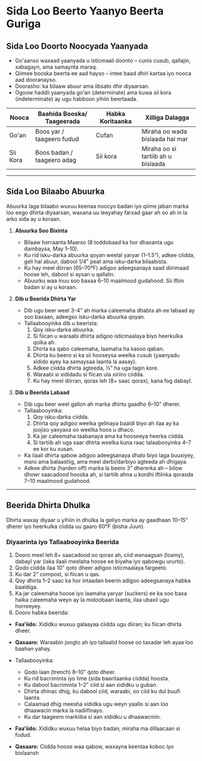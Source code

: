 # Sida Loo Beerto Yaanyo Beerta Guriga

## Sida Loo Doorto Noocyada Yaanyada

- Go'aanso waxaad yaanyada u isticmaali doonto – cunis cusub, qallajin, xabagayn, ama samaynta maraq.
- Qiimee booska beerta ee aad hayso – intee baad dhiri kartaa iyo nooca aad dooranayso.
- Doorasho: ka bilaaw abuur ama iibsato dhir diyaarsan.
- Ogoow haddii yaanyada go'an (determinate) ama kuwa sii kora (indeterminate) ay ugu habboon yihiin beertaada.


| Nooca         | Baahida Booska/ Taageerada     | Habka Koritaanka    | Xilliga Dalagga                      |
|---------------|-------------------------------|---------------------|--------------------------------------|
| Go'an         | Boos yar / taageero fudud      | Cufan               | Miraha oo wada bislaada hal mar      |
| Sii Kora      | Boos badan / taageero adag     | Sii kora            | Miraha oo si tartiib ah u bislaada   |

---

## Sida Loo Bilaabo Abuurka

Abuurka laga bilaabo wuxuu keenaa noocyo badan iyo qiime jaban marka loo eego dhirta diyaarsan, waxana uu leeyahay farxad gaar ah oo ah in la arko sida ay u koraan.

1. **Abuurka Soo Bixinta**
   - Bilaaw horraanta Maarso (8 toddobaad ka hor dhaxanta ugu dambaysa, May 1–10).
   - Ku rid isku-darka abuurka qoyan weelal yaryar (1–1.5”), adkee ciidda, geli hal abuur, dabool 1/4” peat ama isku-darka bilaabista.
   - Ku hay meel diirran (65–70°F) adigoo adeegsanaya saad diirimaad hoose leh, dabool si aysan u qallalin.
   - Abuurku waa inuu soo baxaa 6–10 maalmood gudahood. Sii iftiin badan si ay u koraan.

2. **Dib u Beerida Dhirta Yar**
   - Dib ugu beer weel 3–4” ah marka caleemaha dhabta ah ee labaad ay soo baxaan, adeegso isku-darka abuurka qoyan.
   - Tallaabooyinka dib u beerista:
     1. Qoy isku-darka abuurka.
     2. Si fiican u waraabi dhirta adigoo isticmaalaya biyo heerkulka qolka ah.
     3. Dhirta ka qabo caleemaha, laamaha ha kasoo qaban.
     4. Dhirta ku beero si ka sii hooseysa weelka cusub (yaanyadu xidido ayey ka samaysaa laanta la aasay).
     5. Adkee ciidda dhirta agteeda, ½” ha uga tagin kore.
     6. Waraabi si xididadu si fiican ula xiriiro ciidda.
     7. Ku hay meel diirran, qorax leh (8+ saac qorax), kana fog dabayl.

3. **Dib u Beerida Labaad**
   - Dib ugu beer weel gallon ah marka dhirtu gaadho 6–10” dherer.
   - Tallaabooyinka:
     1. Qoy isku-darka ciidda.
     2. Dhirta qoy adigoo weelka gelinaya baaldi biyo ah ilaa ay ka joojiso yaxyaxa oo weelka hoos u dhaco.
     3. Ka jar caleemaha taabanaya ama ka hooseeya heerka ciidda.
     4. Si tartiib ah uga saar dhirta weelka kuna raac talaabooyinka 4–7 ee kor ku xusan.
   - Ka ilaali dhirta qabow adigoo adeegsanaya dhalo biyo laga buuxiyey, maro ama balaastiig, ama meel derbi/darbiyo agteeda ah dhigaya.
   - Adkee dhirta (harden off) marka la beero 3” dhererka ah – bilow dhowr saacadood hooska ah, si tartiib ahna u kordhi iftiinka qoraxda 7–10 maalmood gudahood.

---

## Beerida Dhirta Dhulka

Dhirta waxay diyaar u yihiin in dhulka la geliyo marka ay gaadhaan 10–15” dherer iyo heerkulka ciidda uu gaaro 60°F (bisha Juun).

### Diyaarinta iyo Tallaabooyinka Beerida

1. Dooro meel leh 8+ saacadood oo qorax ah, ciid wanaagsan (loamy), dabayl yar (iska ilaali meelaha hoose ee biyaha iyo qabowgu ururto).
2. Qodo ciidda ilaa 10” qoto dheer adigoo isticmaalaya fargeeto.
3. Ku dar 2” compost, si fiican u qas.
4. Qoy dhirta 1–2 saac ka hor intaadan beerin adigoo adeegsanaya habka baaldiga.
5. Ka jar caleemaha hoose iyo laamaha yaryar (suckers) ee ka soo baxa halka caleemaha weyn ay la midoobaan laanta, ilaa ubaxii ugu horreeyey.
6. Dooro habka beerida:


- **Faa'iido:** Xididku wuxuu galaayaa ciidda ugu diiran; ku fiican dhirta dheer.
- **Qasaaro:** Waraabin joogto ah iyo tallaalid hoose oo taxadar leh ayaa loo baahan yahay.
- Tallaabooyinka:
  - Qodo laan (trench) 8–10” qoto dheer.
  - Ku rid bacriminta iyo lime (sida baaritaanka ciidda) hoosta.
  - Ku dabool bacriminta 1–2” ciid si aan xididku u guban.
  - Dhirta dhinac dhig, ku dabool ciid, waraabi, oo ciid ku dul buufi laanta.
  - Calaamad dhig meesha xididka ugu weyn yaallo si aan loo dhaawacin marka la nadiifinayo.
  - Ku dar taageero markiiba si aan xididku u dhaawacmin.


- **Faa'iido:** Xididku wuxuu helaa biyo badan; miraha ma dillaacaan si fudud.
- **Qasaaro:** Ciidda hoose waa qabow, waxayna keentaa koboc iyo bislaansh